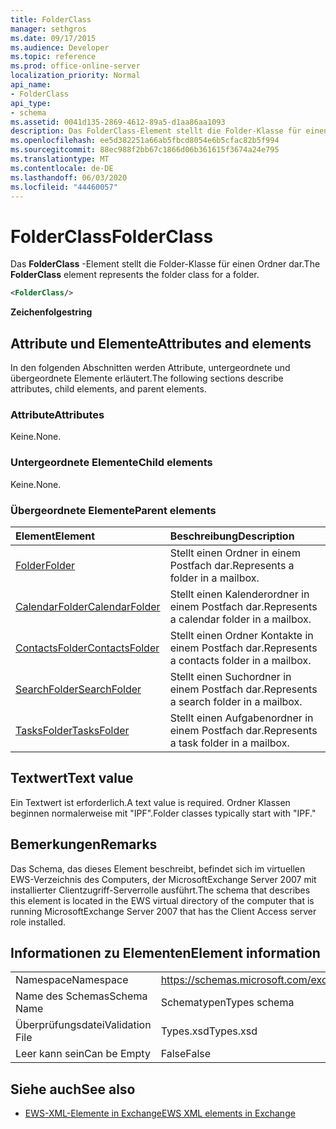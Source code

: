 ```yaml
---
title: FolderClass
manager: sethgros
ms.date: 09/17/2015
ms.audience: Developer
ms.topic: reference
ms.prod: office-online-server
localization_priority: Normal
api_name:
- FolderClass
api_type:
- schema
ms.assetid: 0041d135-2869-4612-89a5-d1aa86aa1093
description: Das FolderClass-Element stellt die Folder-Klasse für einen Ordner dar.
ms.openlocfilehash: ee5d382251a66ab5fbcd8054e6b5cfac82b5f994
ms.sourcegitcommit: 88ec988f2bb67c1866d06b361615f3674a24e795
ms.translationtype: MT
ms.contentlocale: de-DE
ms.lasthandoff: 06/03/2020
ms.locfileid: "44460057"
---
```

# <a name="folderclass"></a><span data-ttu-id="ac00c-103">FolderClass</span><span class="sxs-lookup"><span data-stu-id="ac00c-103">FolderClass</span></span>

<span data-ttu-id="ac00c-104">Das **FolderClass** -Element stellt die Folder-Klasse für einen Ordner dar.</span><span class="sxs-lookup"><span data-stu-id="ac00c-104">The **FolderClass** element represents the folder class for a folder.</span></span> 
  
```xml
<FolderClass/>
```

 <span data-ttu-id="ac00c-105">**Zeichenfolge**</span><span class="sxs-lookup"><span data-stu-id="ac00c-105">**string**</span></span>
## <a name="attributes-and-elements"></a><span data-ttu-id="ac00c-106">Attribute und Elemente</span><span class="sxs-lookup"><span data-stu-id="ac00c-106">Attributes and elements</span></span>

<span data-ttu-id="ac00c-107">In den folgenden Abschnitten werden Attribute, untergeordnete und übergeordnete Elemente erläutert.</span><span class="sxs-lookup"><span data-stu-id="ac00c-107">The following sections describe attributes, child elements, and parent elements.</span></span>
  
### <a name="attributes"></a><span data-ttu-id="ac00c-108">Attribute</span><span class="sxs-lookup"><span data-stu-id="ac00c-108">Attributes</span></span>

<span data-ttu-id="ac00c-109">Keine.</span><span class="sxs-lookup"><span data-stu-id="ac00c-109">None.</span></span>
  
### <a name="child-elements"></a><span data-ttu-id="ac00c-110">Untergeordnete Elemente</span><span class="sxs-lookup"><span data-stu-id="ac00c-110">Child elements</span></span>

<span data-ttu-id="ac00c-111">Keine.</span><span class="sxs-lookup"><span data-stu-id="ac00c-111">None.</span></span>
  
### <a name="parent-elements"></a><span data-ttu-id="ac00c-112">Übergeordnete Elemente</span><span class="sxs-lookup"><span data-stu-id="ac00c-112">Parent elements</span></span>

|<span data-ttu-id="ac00c-113">**Element**</span><span class="sxs-lookup"><span data-stu-id="ac00c-113">**Element**</span></span>|<span data-ttu-id="ac00c-114">**Beschreibung**</span><span class="sxs-lookup"><span data-stu-id="ac00c-114">**Description**</span></span>|
|:-----|:-----|
|[<span data-ttu-id="ac00c-115">Folder</span><span class="sxs-lookup"><span data-stu-id="ac00c-115">Folder</span></span>](folder.md) <br/> |<span data-ttu-id="ac00c-116">Stellt einen Ordner in einem Postfach dar.</span><span class="sxs-lookup"><span data-stu-id="ac00c-116">Represents a folder in a mailbox.</span></span>  <br/> |
|[<span data-ttu-id="ac00c-117">CalendarFolder</span><span class="sxs-lookup"><span data-stu-id="ac00c-117">CalendarFolder</span></span>](calendarfolder.md) <br/> |<span data-ttu-id="ac00c-118">Stellt einen Kalenderordner in einem Postfach dar.</span><span class="sxs-lookup"><span data-stu-id="ac00c-118">Represents a calendar folder in a mailbox.</span></span>  <br/> |
|[<span data-ttu-id="ac00c-119">ContactsFolder</span><span class="sxs-lookup"><span data-stu-id="ac00c-119">ContactsFolder</span></span>](contactsfolder.md) <br/> |<span data-ttu-id="ac00c-120">Stellt einen Ordner Kontakte in einem Postfach dar.</span><span class="sxs-lookup"><span data-stu-id="ac00c-120">Represents a contacts folder in a mailbox.</span></span>  <br/> |
|[<span data-ttu-id="ac00c-121">SearchFolder</span><span class="sxs-lookup"><span data-stu-id="ac00c-121">SearchFolder</span></span>](searchfolder.md) <br/> |<span data-ttu-id="ac00c-122">Stellt einen Suchordner in einem Postfach dar.</span><span class="sxs-lookup"><span data-stu-id="ac00c-122">Represents a search folder in a mailbox.</span></span>  <br/> |
|[<span data-ttu-id="ac00c-123">TasksFolder</span><span class="sxs-lookup"><span data-stu-id="ac00c-123">TasksFolder</span></span>](tasksfolder.md) <br/> |<span data-ttu-id="ac00c-124">Stellt einen Aufgabenordner in einem Postfach dar.</span><span class="sxs-lookup"><span data-stu-id="ac00c-124">Represents a task folder in a mailbox.</span></span>  <br/> |
   
## <a name="text-value"></a><span data-ttu-id="ac00c-125">Textwert</span><span class="sxs-lookup"><span data-stu-id="ac00c-125">Text value</span></span>

<span data-ttu-id="ac00c-126">Ein Textwert ist erforderlich.</span><span class="sxs-lookup"><span data-stu-id="ac00c-126">A text value is required.</span></span> <span data-ttu-id="ac00c-127">Ordner Klassen beginnen normalerweise mit "IPF".</span><span class="sxs-lookup"><span data-stu-id="ac00c-127">Folder classes typically start with "IPF."</span></span>
  
## <a name="remarks"></a><span data-ttu-id="ac00c-128">Bemerkungen</span><span class="sxs-lookup"><span data-stu-id="ac00c-128">Remarks</span></span>

<span data-ttu-id="ac00c-129">Das Schema, das dieses Element beschreibt, befindet sich im virtuellen EWS-Verzeichnis des Computers, der MicrosoftExchange Server 2007 mit installierter Clientzugriff-Serverrolle ausführt.</span><span class="sxs-lookup"><span data-stu-id="ac00c-129">The schema that describes this element is located in the EWS virtual directory of the computer that is running MicrosoftExchange Server 2007 that has the Client Access server role installed.</span></span>
  
## <a name="element-information"></a><span data-ttu-id="ac00c-130">Informationen zu Elementen</span><span class="sxs-lookup"><span data-stu-id="ac00c-130">Element information</span></span>

|||
|:-----|:-----|
|<span data-ttu-id="ac00c-131">Namespace</span><span class="sxs-lookup"><span data-stu-id="ac00c-131">Namespace</span></span>  <br/> |https://schemas.microsoft.com/exchange/services/2006/types  <br/> |
|<span data-ttu-id="ac00c-132">Name des Schemas</span><span class="sxs-lookup"><span data-stu-id="ac00c-132">Schema Name</span></span>  <br/> |<span data-ttu-id="ac00c-133">Schematypen</span><span class="sxs-lookup"><span data-stu-id="ac00c-133">Types schema</span></span>  <br/> |
|<span data-ttu-id="ac00c-134">Überprüfungsdatei</span><span class="sxs-lookup"><span data-stu-id="ac00c-134">Validation File</span></span>  <br/> |<span data-ttu-id="ac00c-135">Types.xsd</span><span class="sxs-lookup"><span data-stu-id="ac00c-135">Types.xsd</span></span>  <br/> |
|<span data-ttu-id="ac00c-136">Leer kann sein</span><span class="sxs-lookup"><span data-stu-id="ac00c-136">Can be Empty</span></span>  <br/> |<span data-ttu-id="ac00c-137">False</span><span class="sxs-lookup"><span data-stu-id="ac00c-137">False</span></span>  <br/> |
   
## <a name="see-also"></a><span data-ttu-id="ac00c-138">Siehe auch</span><span class="sxs-lookup"><span data-stu-id="ac00c-138">See also</span></span>



- [<span data-ttu-id="ac00c-139">EWS-XML-Elemente in Exchange</span><span class="sxs-lookup"><span data-stu-id="ac00c-139">EWS XML elements in Exchange</span></span>](ews-xml-elements-in-exchange.md)

